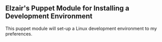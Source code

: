 Elzair's Puppet Module for Installing a Development Environment
---------------------------------------------------------------

This puppet module will set-up a Linux development environment to my preferences.
